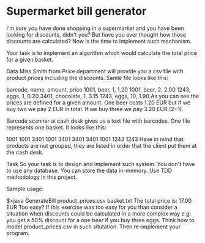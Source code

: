 # Supermarket bill generator
I'm sure you have done shopping in a supermarket and you have been looking for discounts, didn't you? But have you ever thought how those discounts are calculated? Now is the time to implement such mechanism.

Your task is to implement an algorithm which would calculate the total price for a given basket.

Data
Miss Smith from Price department will provide you a csv file with product prices including the discounts. Samle file looks like this:

barcode, name, amount, price
1001, beer, 1, 1.20
1001, beer, 2, 2.00
1243, eggs, 1, 0.20
3401, chocolate, 1, 3.15
1243, eggs, 10, 1.90
As you can see the prices are defined for a given amount. One beer costs 1.20 EUR but if we buy two we pay 2 EUR in total. If we buy three we pay 3.20 EUR (2+1).

Barcode scanner at cash desk gives us a text file with barcodes. One file represents one basket. It looks like this:

1001
1001
3401
1001
3401
3401
3401
1001
1243
1243
Have in mind that products are not grouped, they are listed in order that the client put them at the cash desk.

Task
So your task is to design and implement such system. You don't have to use any database. You can store the data in-memory. Use TDD methodology in this project.

Sample usage:

$>java GenerateBill product_prices.csv basket.txt
The total price is: 17.00 EUR
Too easy?
If this exercise was too easy for you than consider a situation when discounts could be calculated in a more complex way e.g: you get a 50% discount for a one beer if you buy three eggs. Think how to model product_prices.csv in such situtation. Then re-implement your program.
